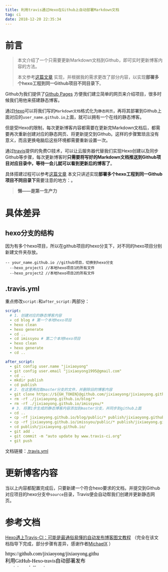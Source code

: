```yaml
---
title: 利用travis通过Hexo在Github上自动部署Markdown文档
tag: ci
date: 2018-12-20 22:35:34
---
```


# 前言

> 本文介绍了一个只需要更新Markdown文档到Github，即可实时更新博客内容的方法。
>
> 本文参考[这篇文章](https://juejin.im/post/5a1fa30c6fb9a045263b5d2a) 实现，并根据我的需求更改了部分内容，以实现**部署多个hexo工程到同一Github项目不同目录下**。

Github为我们提供了[Github Pages](https://pages.github.com/) 方便我们建立简单的网页来介绍项目，很多时候我们用他来搭建静态博客。

通过[Hexo](https://hexo.io/)可以将我们写的`Markdown文档`格式化为`静态网页`，再将其部署到Github上面对应的`user_name.github.io`上面，就可以拥有一个在线的静态博客。

但是受Hexo的限制，每次更新博客内容都需要在更新完Markdown文档后，都需要再次重新创建对应的静态网页、将更新提交到Github。这样的步骤繁琐且没有意义，而且更换电脑后这些环境都需要重新设置一次。

通过[travis](https://www.travis-ci.org)提供的免费CI技术，可以让云服务器代替我们实现Hexo创建以及同步Github等步骤，每次更新博客时**只需要将写好的Markdown文档推送到Github项目对应目录中，等待一会儿就可以看到更新后的博客了**。

具体搭建过程可以参考[这篇文章](https://juejin.im/post/5a1fa30c6fb9a045263b5d2a) 本文只讲述实现**部署多个hexo工程到同一Github项目不同目录下**需要注意的地方：。

> **懒——是第一生产力**



# 具体差异

## hexo分支的结构

因为有多个hexo项目，所以在github项目的hexo分支下，对不同的hexo项目分别新建文件夹存放。

```shell
-- your_name.github.io //github项目，切换到hexo分支
  --hexo_project1 //本地hexo项目1的所有文件
  --hexo_project2 //本地hexo项目2的所有文件
```

## .travis.yml

重点修改`script:`和`after_script:`两部分：

```yaml
script:
  # 1. 创建对应的静态博客内容
  - cd blog # 第一个本地hexo项目
  - hexo clean
  - hexo generate
  - cd ..
  - cd imissyou # 第二个本地hexo项目
  - hexo clean
  - hexo generate
  - cd ..

after_script:
  - git config user.name "jixiaoyong"
  - git config user.email "jixiaoyong1995@gmail.com"
  - cd ..
  - mkdir publish
  - cd publish
  # 2. 在这里再拉取master分支的文件，并删除旧的博客内容
  - git clone https://${GH_TOKEN}@github.com/jixiaoyong/jixiaoyong.github.io.git
  - rm -rf ./jixiaoyong.github.io/blog/*
  - rm -rf ./jixiaoyong.github.io/imissyou/*
   # 3. 将第1步生成的静态博客内容添加到master分支，并同步到github上面
  - cd ..
  - cp -rf jixiaoyong.github.io/blog/public/* publish/jixiaoyong.github.io/blog/
  - cp -rf jixiaoyong.github.io/imissyou/public/* publish/jixiaoyong.github.io/imissyou/
  - cd publish/jixiaoyong.github.io/
  - git add .
  - git commit -m "auto update by www.travis-ci.org"
  - git push
```

文档链接：[.travis.yml](https://github.com/jixiaoyong/jixiaoyong.github.io/blob/hexo_blog/.travis.yml)

# 更新博客内容

当以上内容都配置完成后，只要新建一个符合hexo要求的文档，并提交到Github对应项目的hexo分支中`source`目录，Travis便会自动帮我们创建并更新静态网页。

# 参考文档

[Hexo遇上Travis-CI：可能是最通俗易懂的自动发布博客图文教程](https://juejin.im/post/5a1fa30c6fb9a045263b5d2a) （完全在该文档指导下完成，部分步骤有差异，感谢作者[MichaelX](https://juejin.im/user/56efe6461ea493005565dafd) ）



<script src="https://jixiaoyong.github.io/js/edit_on_github.js"></script>
<iframe id="iframeid" scrolling=false height="50" frameborder="no" border="0" marginwidth="0" marginheight="0" onload="Javascript:editOnGithub()" srcdoc="<div id=&quot;url&quot;>https://github.com/jixiaoyong/jixiaoyong.github.io/blob/hexo_blog/blog/source/_posts/利用GitHub-Hexo-travis自动部署发布Markdown文件.md</div>"></iframe>